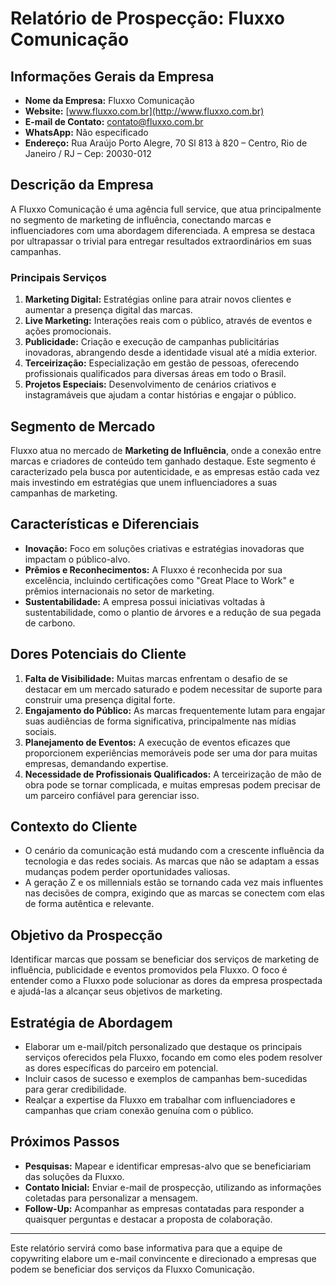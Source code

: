 # Relatório de Prospecção: Fluxxo Comunicação

## Informações Gerais da Empresa
- **Nome da Empresa:** Fluxxo Comunicação
- **Website:** [www.fluxxo.com.br](http://www.fluxxo.com.br)
- **E-mail de Contato:** contato@fluxxo.com.br
- **WhatsApp:** Não especificado
- **Endereço:** Rua Araújo Porto Alegre, 70 Sl 813 à 820 – Centro, Rio de Janeiro / RJ – Cep: 20030-012

## Descrição da Empresa
A Fluxxo Comunicação é uma agência full service, que atua principalmente no segmento de marketing de influência, conectando marcas e influenciadores com uma abordagem diferenciada. A empresa se destaca por ultrapassar o trivial para entregar resultados extraordinários em suas campanhas.

### Principais Serviços
1. **Marketing Digital:** Estratégias online para atrair novos clientes e aumentar a presença digital das marcas.
2. **Live Marketing:** Interações reais com o público, através de eventos e ações promocionais.
3. **Publicidade:** Criação e execução de campanhas publicitárias inovadoras, abrangendo desde a identidade visual até a mídia exterior.
4. **Terceirização:** Especialização em gestão de pessoas, oferecendo profissionais qualificados para diversas áreas em todo o Brasil.
5. **Projetos Especiais:** Desenvolvimento de cenários criativos e instagramáveis que ajudam a contar histórias e engajar o público.

## Segmento de Mercado
Fluxxo atua no mercado de **Marketing de Influência**, onde a conexão entre marcas e criadores de conteúdo tem ganhado destaque. Este segmento é caracterizado pela busca por autenticidade, e as empresas estão cada vez mais investindo em estratégias que unem influenciadores a suas campanhas de marketing.

## Características e Diferenciais
- **Inovação:** Foco em soluções criativas e estratégias inovadoras que impactam o público-alvo.
- **Prêmios e Reconhecimentos:** A Fluxxo é reconhecida por sua excelência, incluindo certificações como "Great Place to Work" e prêmios internacionais no setor de marketing.
- **Sustentabilidade:** A empresa possui iniciativas voltadas à sustentabilidade, como o plantio de árvores e a redução de sua pegada de carbono.

## Dores Potenciais do Cliente
1. **Falta de Visibilidade:** Muitas marcas enfrentam o desafio de se destacar em um mercado saturado e podem necessitar de suporte para construir uma presença digital forte.
2. **Engajamento do Público:** As marcas frequentemente lutam para engajar suas audiências de forma significativa, principalmente nas mídias sociais.
3. **Planejamento de Eventos:** A execução de eventos eficazes que proporcionem experiências memoráveis pode ser uma dor para muitas empresas, demandando expertise.
4. **Necessidade de Profissionais Qualificados:** A terceirização de mão de obra pode se tornar complicada, e muitas empresas podem precisar de um parceiro confiável para gerenciar isso.

## Contexto do Cliente
- O cenário da comunicação está mudando com a crescente influência da tecnologia e das redes sociais. As marcas que não se adaptam a essas mudanças podem perder oportunidades valiosas.
- A geração Z e os millennials estão se tornando cada vez mais influentes nas decisões de compra, exigindo que as marcas se conectem com elas de forma autêntica e relevante.

## Objetivo da Prospecção
Identificar marcas que possam se beneficiar dos serviços de marketing de influência, publicidade e eventos promovidos pela Fluxxo. O foco é entender como a Fluxxo pode solucionar as dores da empresa prospectada e ajudá-las a alcançar seus objetivos de marketing.

## Estratégia de Abordagem
- Elaborar um e-mail/pitch personalizado que destaque os principais serviços oferecidos pela Fluxxo, focando em como eles podem resolver as dores específicas do parceiro em potencial.
- Incluir casos de sucesso e exemplos de campanhas bem-sucedidas para gerar credibilidade.
- Realçar a expertise da Fluxxo em trabalhar com influenciadores e campanhas que criam conexão genuína com o público.

## Próximos Passos
- **Pesquisas:** Mapear e identificar empresas-alvo que se beneficiariam das soluções da Fluxxo.
- **Contato Inicial:** Enviar e-mail de prospecção, utilizando as informações coletadas para personalizar a mensagem.
- **Follow-Up:** Acompanhar as empresas contatadas para responder a quaisquer perguntas e destacar a proposta de colaboração.

---

Este relatório servirá como base informativa para que a equipe de copywriting elabore um e-mail convincente e direcionado a empresas que podem se beneficiar dos serviços da Fluxxo Comunicação.